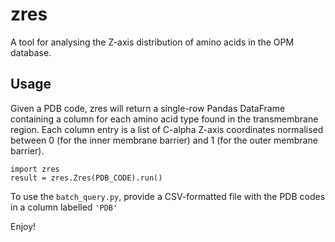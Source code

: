 # zres

A tool for analysing the Z-axis distribution of amino acids in the OPM database.


## Usage
Given a PDB code, zres will return a single-row Pandas DataFrame containing a column for each amino acid type found in the transmembrane region.
Each column entry is a list of C-alpha Z-axis coordinates normalised between 0 (for the inner membrane barrier) and 1 (for the outer membrane barrier).

```
import zres
result = zres.Zres(PDB_CODE).run()
```

To use the ```batch_query.py```, provide a CSV-formatted file with the PDB codes in a column labelled ```'PDB'```

Enjoy!